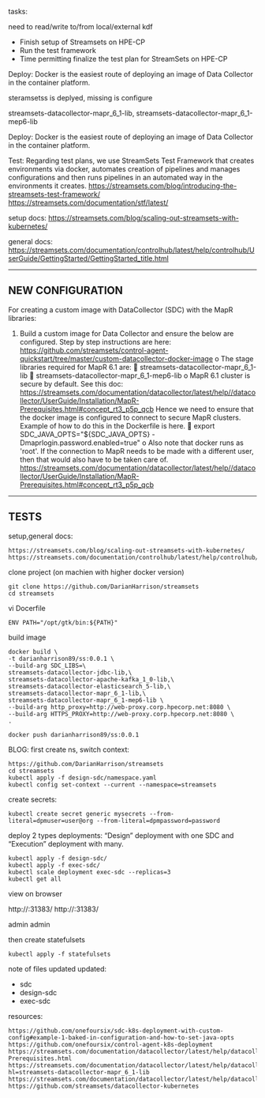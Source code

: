 tasks:

need to read/write to/from local/external kdf

*   Finish setup of Streamsets on HPE-CP
*   Run the test framework
*   Time permitting finalize the test plan for StreamSets on HPE-CP

Deploy:
Docker is the easiest route of deploying an image of Data Collector in the container platform.

steramsetss is deplyed, 
missing is configure 

streamsets-datacollector-mapr_6_1-lib, 
streamsets-datacollector-mapr_6_1-mep6-lib

Deploy:
Docker is the easiest route of deploying an image of Data Collector in the container platform.

Test:
Regarding test plans, we use StreamSets Test Framework that creates environments via docker, automates creation of pipelines and manages configurations and then runs pipelines in an automated way in the environments it creates.
https://streamsets.com/blog/introducing-the-streamsets-test-framework/
https://streamsets.com/documentation/stf/latest/

setup docs:
https://streamsets.com/blog/scaling-out-streamsets-with-kubernetes/

general docs:
https://streamsets.com/documentation/controlhub/latest/help/controlhub/UserGuide/GettingStarted/GettingStarted_title.html

---------------------------
NEW CONFIGURATION
---------------------------

For creating a custom image with DataCollector (SDC) with the MapR libraries:
1.	Build a custom image for Data Collector and ensure the below are configured. Step by step instructions are here: https://github.com/streamsets/control-agent-quickstart/tree/master/custom-datacollector-docker-image
o	The stage libraries required for MapR 6.1 are:
	streamsets-datacollector-mapr_6_1-lib
	streamsets-datacollector-mapr_6_1-mep6-lib
o	MapR 6.1 cluster is secure by default. See this doc: https://streamsets.com/documentation/datacollector/latest/help//datacollector/UserGuide/Installation/MapR-Prerequisites.html#concept_rt3_p5p_qcb Hence we need to ensure that the docker image is configured to connect to secure MapR clusters. Example of how to do this in the Dockerfile is here.
	export SDC_JAVA_OPTS="${SDC_JAVA_OPTS} -Dmaprlogin.password.enabled=true"
o	Also note that docker runs as 'root'. If the connection to MapR needs to be made with a different user, then that would also have to be taken care of. https://streamsets.com/documentation/datacollector/latest/help//datacollector/UserGuide/Installation/MapR-Prerequisites.html#concept_rt3_p5p_qcb


---------------------------
TESTS
---------------------------
setup,general docs:
```
https://streamsets.com/blog/scaling-out-streamsets-with-kubernetes/
https://streamsets.com/documentation/controlhub/latest/help/controlhub/UserGuide/GettingStarted/GettingStarted_title.html
```
clone project (on machien with higher docker version)
```
git clone https://github.com/DarianHarrison/streamsets
cd streamsets
```
vi Docerfile
```
ENV PATH="/opt/gtk/bin:${PATH}"
```

build image
```
docker build \
-t darianharrison89/ss:0.0.1 \
--build-arg SDC_LIBS=\
streamsets-datacollector-jdbc-lib,\
streamsets-datacollector-apache-kafka_1_0-lib,\
streamsets-datacollector-elasticsearch_5-lib,\
streamsets-datacollector-mapr_6_1-lib,\
streamsets-datacollector-mapr_6_1-mep6-lib \
--build-arg http_proxy=http://web-proxy.corp.hpecorp.net:8080 \
--build-arg HTTPS_PROXY=http://web-proxy.corp.hpecorp.net:8080 \
.
```


```
docker push darianharrison89/ss:0.0.1
```

BLOG:
first create ns, switch context:
```
https://github.com/DarianHarrison/streamsets
cd streamsets
kubectl apply -f design-sdc/namespace.yaml
kubectl config set-context --current --namespace=streamsets
```
create secrets:
```
kubectl create secret generic mysecrets --from-literal=dpmuser=user@org --from-literal=dpmpassword=password
```
deploy 2 types deployments: “Design” deployment with one SDC and “Execution” deployment with many.
```
kubectl apply -f design-sdc/
kubectl apply -f exec-sdc/
kubectl scale deployment exec-sdc --replicas=3
kubectl get all
```
view on browser

http://<master-ip>:31383/
http://<worker-node>:31383/	

admin
admin

then create statefulsets
```
kubectl apply -f statefulsets
```

note of files updated updated:
-	sdc
-	design-sdc
-	exec-sdc

resources:
```
https://github.com/onefoursix/sdc-k8s-deployment-with-custom-config#example-1-baked-in-configuration-and-how-to-set-java-opts
https://github.com/onefoursix/control-agent-k8s-deployment
https://streamsets.com/documentation/datacollector/latest/help/datacollector/UserGuide/Installation/MapR-Prerequisites.html
https://streamsets.com/documentation/datacollector/latest/help/datacollector/UserGuide/Installation/AddtionalStageLibs.html?hl=streamsets-datacollector-mapr_6_1-lib
https://streamsets.com/documentation/datacollector/latest/help/datacollector/UserGuide/Installation/AddtionalStageLibs.html#concept_evs_xkm_s5
https://github.com/streamsets/datacollector-kubernetes
```